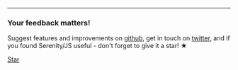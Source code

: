 ----

### Your feedback matters!

Suggest features and improvements on [github](https://github.com/jan-molak/serenity-js/issues),
get in touch on [twitter](https://twitter.com/JanMolak),
and if you found Serenity/JS useful - don't forget to give it a star! &#9733;

<a class="github-button" href="https://github.com/jan-molak/serenity-js" data-icon="octicon-star" data-style="mega" data-count-href="/jan-molak/serenity-js/stargazers" data-count-api="/repos/jan-molak/serenity-js#stargazers_count" data-count-aria-label="# stargazers on GitHub" aria-label="Star jan-molak/serenity-js on GitHub">Star</a>

<script async defer src="https://buttons.github.io/buttons.js"></script>